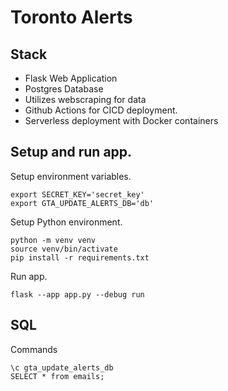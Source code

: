 # Toronto Alerts

## Stack

- Flask Web Application
- Postgres Database
- Utilizes webscraping for data
- Github Actions for CICD deployment.
- Serverless deployment with Docker containers

## Setup and run app.

Setup environment variables.

```
export SECRET_KEY='secret_key'
export GTA_UPDATE_ALERTS_DB='db'

```

Setup Python environment.

```
python -m venv venv
source venv/bin/activate
pip install -r requirements.txt
```

Run app.

```
flask --app app.py --debug run
```

## SQL

Commands

```
\c gta_update_alerts_db
SELECT * from emails;
```
